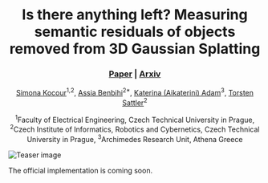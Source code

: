 <div align="center">

# Is there anything left? Measuring semantic residuals of objects removed from 3D Gaussian Splatting

<h3>
  <a href="https://arxiv.org/"><strong>Paper</strong></a> | 
  <a href="https://arxiv.org/"><strong>Arxiv</strong></a> 
</h3>

[Simona Kocour](https://siyun-liang.github.io/)<sup>1,2</sup>, [Assia Benbihi](https://abenbihi.github.io)<sup>2*</sup>, [Katerina (Aikaterini) Adam](https://scholar.google.gr/citations?user=cbBEMgYAAAAJ&hl=el)<sup>3</sup>, [Torsten Sattler](https://tsattler.github.io)<sup>2</sup>

<sup>1</sup>Faculty of Electrical Engineering, Czech Technical University in Prague, <sup>2</sup>Czech Institute of Informatics, Robotics and Cybernetics, Czech Technical University in Prague, <sup>3</sup>Archimedes Research Unit, Athena Greece

</div>

![Teaser image](assets/teaser.png)

The official implementation is coming soon.
